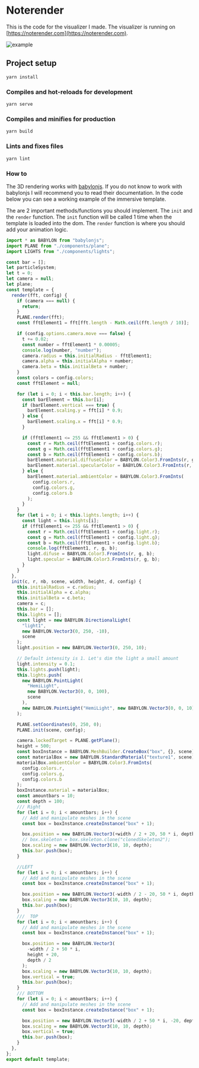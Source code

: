 # Noterender

This is the code for the visualizer I made. The visualizer is running on [https://noterender.com](https://noterender.com).


![example](https://github.com/denzyldick/noterender/blob/main/example.gif)

## Project setup
```
yarn install
```

### Compiles and hot-reloads for development
```
yarn serve
```

### Compiles and minifies for production
```
yarn build
```

### Lints and fixes files
```
yarn lint
```
### How to

The 3D rendering works with [babylonjs](https://www.babylonjs.com/). If you do not know to work with 
babylonjs I will recommend you to read their documentation. In the code below you can see a working example of the 
immersive template. 

The are 2 important methods/functions you should implement. The `init` and the `render` function. 
The `init` function will be called 1 time when the template is loaded into the dom. 
The `render` function is where you should add your animation logic. 

```js
import * as BABYLON from "babylonjs";
import PLANE from "./components/plane";
import LIGHTS from "./components/lights";

const bar = [];
let particleSystem;
let t = 0;
let camera = null;
let plane;
const template = {
  render(fft, config) {
    if (camera === null) {
      return;
    }
    PLANE.render(fft);
    const fftElement1 = fft[fft.length - Math.ceil(fft.length / 10)];

    if (config.options.camera.move === false) {
      t += 0.02;
      const number = fftElement1 * 0.00005;
      console.log(number, "number");
      camera.radius = this.initialRadius - fftElement1;
      camera.alpha = this.initialAlpha + number;
      camera.beta = this.initialBeta + number;
    }
    const colors = config.colors;
    const fftElement = null;

    for (let i = 0; i < this.bar.length; i++) {
      const barElement = this.bar[i];
      if (barElement.vertical === true) {
        barElement.scaling.y = fft[i] * 0.9;
      } else {
        barElement.scaling.x = fft[i] * 0.9;
      }

      if (fftElement1 <= 255 && fftElement1 > 0) {
        const r = Math.ceil(fftElement1 + config.colors.r);
        const g = Math.ceil(fftElement1 + config.colors.g);
        const b = Math.ceil(fftElement1 + config.colors.b);
        barElement.material.diffuseColor = BABYLON.Color3.FromInts(r, g, b);
        barElement.material.specularColor = BABYLON.Color3.FromInts(r, g, b);
      } else {
        barElement.material.ambientColor = BABYLON.Color3.FromInts(
          config.colors.r,
          config.colors.g,
          config.colors.b
        );
      }
    }
    for (let i = 0; i < this.lights.length; i++) {
      const light = this.lights[i];
      if (fftElement1 <= 255 && fftElement1 > 0) {
        const r = Math.ceil(fftElement1 + config.light.r);
        const g = Math.ceil(fftElement1 + config.light.g);
        const b = Math.ceil(fftElement1 + config.light.b);
        console.log(fftElement1, r, g, b);
        light.difuse = BABYLON.Color3.FromInts(r, g, b);
        light.specular = BABYLON.Color3.FromInts(r, g, b);
      }
    }
  },
  init(c, r, nb, scene, width, height, d, config) {
    this.initialRadius = c.radius;
    this.initialAlpha = c.alpha;
    this.initialBeta = c.beta;
    camera = c;
    this.bar = [];
    this.lights = [];
    const light = new BABYLON.DirectionalLight(
      "light1",
      new BABYLON.Vector3(0, 250, -10),
      scene
    );
    light.position = new BABYLON.Vector3(0, 250, 10);

    // Default intensity is 1. Let's dim the light a small amount
    light.intensity = 0.1;
    this.lights.push(light);
    this.lights.push(
      new BABYLON.PointLight(
        "HemiLight",
        new BABYLON.Vector3(0, 0, 100),
        scene
      ),
      new BABYLON.PointLight("HemiLight", new BABYLON.Vector3(0, 0, 10), scene)
    );

    PLANE.setCoordinates(0, 250, 0);
    PLANE.init(scene, config);

    camera.lockedTarget = PLANE.getPlane();
    height = 500;
    const boxInstance = BABYLON.MeshBuilder.CreateBox("box", {}, scene);
    const materialBox = new BABYLON.StandardMaterial("texture1", scene);
    materialBox.ambientColor = BABYLON.Color3.FromInts(
      config.colors.r,
      config.colors.g,
      config.colors.b
    );
    boxInstance.material = materialBox;
    const amountbars = 10;
    const depth = 100;
    /// Right
    for (let i = 0; i < amountbars; i++) {
      // Add and manipulate meshes in the scene
      const box = boxInstance.createInstance("box" + 1);

      box.position = new BABYLON.Vector3(+width / 2 + 20, 50 * i, depth / 2);
      // box.skeleton = box.skeleton.clone("clonedSkeleton2");
      box.scaling = new BABYLON.Vector3(10, 10, depth);
      this.bar.push(box);
    }

    //LEFT
    for (let i = 0; i < amountbars; i++) {
      // Add and manipulate meshes in the scene
      const box = boxInstance.createInstance("box" + 1);

      box.position = new BABYLON.Vector3(-width / 2 - 20, 50 * i, depth / 2);
      box.scaling = new BABYLON.Vector3(10, 10, depth);
      this.bar.push(box);
    }
    ///  TOP
    for (let i = 0; i < amountbars; i++) {
      // Add and manipulate meshes in the scene
      const box = boxInstance.createInstance("box" + 1);

      box.position = new BABYLON.Vector3(
        -width / 2 + 50 * i,
        height + 20,
        depth / 2
      );
      box.scaling = new BABYLON.Vector3(10, 10, depth);
      box.vertical = true;
      this.bar.push(box);
    }
    /// BOTTOM
    for (let i = 0; i < amountbars; i++) {
      // Add and manipulate meshes in the scene
      const box = boxInstance.createInstance("box" + 1);

      box.position = new BABYLON.Vector3(-width / 2 + 50 * i, -20, depth / 2);
      box.scaling = new BABYLON.Vector3(10, 10, depth);
      box.vertical = true;
      this.bar.push(box);
    }
  },
};
export default template;
```
